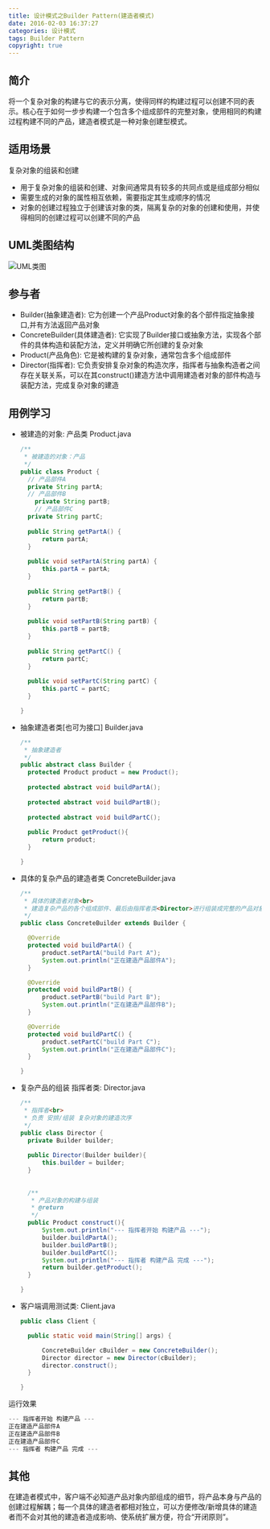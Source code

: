 ```yaml
---
title: 设计模式之Builder Pattern(建造者模式)
date: 2016-02-03 16:37:27
categories: 设计模式
tags: Builder Pattern
copyright: true
---
```


## 简介

将一个复杂对象的构建与它的表示分离，使得同样的构建过程可以创建不同的表示。核心在于如何一步步构建一个包含多个组成部件的完整对象，使用相同的构建过程构建不同的产品，建造者模式是一种对象创建型模式。

## 适用场景

复杂对象的组装和创建

- 用于复杂对象的组装和创建、对象间通常具有较多的共同点或是组成部分相似
- 需要生成的对象的属性相互依赖，需要指定其生成顺序的情况
- 对象的创建过程独立于创建该对象的类，隔离复杂的对象的创建和使用，并使得相同的创建过程可以创建不同的产品

## UML类图结构

![UML类图](https://www.flyada.com/images/Build%20Parttern%20UML.png)

## 参与者

- Builder(抽象建造者): 它为创建一个产品Product对象的各个部件指定抽象接口,并有方法返回产品对象
- ConcreteBuilder(具体建造者): 它实现了Builder接口或抽象方法，实现各个部件的具体构造和装配方法，定义并明确它所创建的复杂对象
- Product(产品角色):  它是被构建的复杂对象，通常包含多个组成部件
- Director(指挥者): 它负责安排复杂对象的构造次序，指挥者与抽象构造者之间存在关联关系，可以在其construct()建造方法中调用建造者对象的部件构造与装配方法，完成复杂对象的建造

## 用例学习

- 被建造的对象: 产品类 Product.java
  
  ``` java
  /**
   * 被建造的对象：产品
   */
  public class Product {
  	// 产品部件A
  	private String partA;
  	// 产品部件B
      private String partB;
      // 产品部件C
   	private String partC;
   	
  	public String getPartA() {
  		return partA;
  	}
  	
  	public void setPartA(String partA) {
  		this.partA = partA;
  	}
  	
  	public String getPartB() {
  		return partB;
  	}
  	
  	public void setPartB(String partB) {
  		this.partB = partB;
  	}
  	
  	public String getPartC() {
  		return partC;
  	}
  	
  	public void setPartC(String partC) {
  		this.partC = partC;
  	}
  
  }
  ```


- 抽象建造者类[也可为接口]  Builder.java
  
  ``` java
  /**
   * 抽象建造者
   */
  public abstract class Builder {
  	protected Product product = new Product();
  	
  	protected abstract void buildPartA();
  	
  	protected abstract void buildPartB();
  	
  	protected abstract void buildPartC();
  	
  	public Product getProduct(){
  		return product;
  	}
  
  }
  ```


- 具体的复杂产品的建造者类 ConcreteBuilder.java
  
  ``` java
  /**
   * 具体的建造者对象<br>
   * 建造复杂产品的各个组成部件、最后由指挥者类<Director>进行组装成完整的产品对象
   */
  public class ConcreteBuilder extends Builder {
  
  	@Override
  	protected void buildPartA() {
  		product.setPartA("build Part A");
  		System.out.println("正在建造产品部件A");
  	}
  
  	@Override
  	protected void buildPartB() {
  		product.setPartB("build Part B");
  		System.out.println("正在建造产品部件B");
  	}
  
  	@Override
  	protected void buildPartC() {
  		product.setPartC("build Part C");
  		System.out.println("正在建造产品部件C");
  	}
  
  }
  ```


- 复杂产品的组装 指挥者类: Director.java
  
  ``` java
  /**
   * 指挥者<br>
   * 负责 安排/组装 复杂对象的建造次序
   */
  public class Director {
  	private Builder builder;
  	
  	public Director(Builder builder){
  		this.builder = builder;
  	}
  	
  	
  	/**
  	 * 产品对象的构建与组装
  	 * @return
  	 */
  	public Product construct(){
  		System.out.println("--- 指挥者开始 构建产品 ---");
  		builder.buildPartA();
  		builder.buildPartB();
  		builder.buildPartC();
  		System.out.println("--- 指挥者 构建产品 完成 ---");
  		return builder.getProduct();
  	}
  
  }
  ```


- 客户端调用测试类: Client.java
  
  ``` java
  public class Client {
  
  	public static void main(String[] args) {
  
  		ConcreteBuilder cBuilder = new ConcreteBuilder();
  		Director director = new Director(cBuilder);
  		director.construct();
  	}
  
  }
  ```



 运行效果

``` java
--- 指挥者开始 构建产品 ---
正在建造产品部件A
正在建造产品部件B
正在建造产品部件C
--- 指挥者 构建产品 完成 ---
```

## 其他

在建造者模式中，客户端不必知道产品对象内部组成的细节，将产品本身与产品的创建过程解耦；每一个具体的建造者都相对独立，可以方便修改/新增具体的建造者而不会对其他的建造者造成影响、使系统扩展方便，符合“开闭原则”。